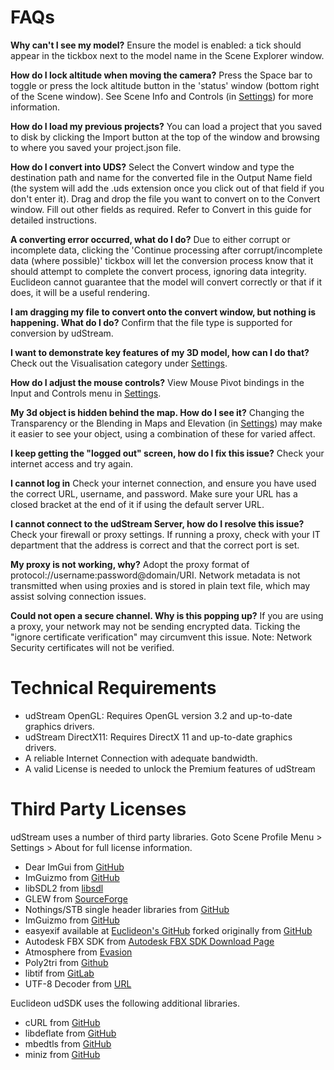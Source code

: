 # FAQs

**Why can't I see my model?**
Ensure the model is enabled: a tick should appear in the tickbox next to the model name in the Scene Explorer window.

**How do I lock altitude when moving the camera?**
Press the Space bar to toggle or press the lock altitude button in the 'status' window (bottom right of the Scene window). See Scene Info and Controls (in [Settings](./settings.md)) for more information.

**How do I load my previous projects?**
You can load a project that you saved to disk by clicking the Import button at the top of the window and browsing to where you saved your project.json file.

**How do I convert into UDS?**
Select the Convert window and type the destination path and name for the converted file in the Output Name field (the system will add the .uds extension once you click out of that field if you don't enter it). Drag and drop the file you want to convert on to the Convert window. Fill out other fields as required. Refer to Convert in this guide for detailed instructions.

**A converting error occurred, what do I do?**
Due to either corrupt or incomplete data, clicking the 'Continue processing after corrupt/incomplete data (where possible)' tickbox will let the conversion process know that it should attempt to complete the convert process, ignoring data integrity. Euclideon cannot guarantee that the model will convert correctly or that if it does, it will be a useful rendering.

**I am dragging my file to convert onto the convert window, but nothing is happening. What do I do?**
Confirm that the file type is supported for conversion by udStream.

**I want to demonstrate key features of my 3D model, how can I do that?**
Check out the Visualisation category under [Settings](./settings.md).

**How do I adjust the mouse controls?**
View Mouse Pivot bindings in the Input and Controls menu in [Settings](./settings.md).

**My 3d object is hidden behind the map. How do I see it?**
Changing the Transparency or the Blending in Maps and Elevation (in [Settings](./settings.md)) may make it easier to see your object, using a combination of these for varied affect.

**I keep getting the "logged out" screen, how do I fix this issue?**
Check your internet access and try again.

**I cannot log in**
Check your internet connection, and ensure you have used the correct URL, username, and password. Make sure your URL has a closed bracket at the end of it if using the default server URL.

**I cannot connect to the udStream Server, how do I resolve this issue?**
Check your firewall or proxy settings. If running a proxy, check with your IT department that the address is correct and that the correct port is set.

**My proxy is not working, why?**
Adopt the proxy format of protocol://username:password\@domain/URI. Network metadata is not transmitted when using proxies and is stored in plain text file, which may assist solving connection issues.

**Could not open a secure channel. Why is this popping up?**
If you are using a proxy, your network may not be sending encrypted data. Ticking the "ignore certificate verification" may circumvent this issue. Note: Network Security certificates will not be verified.

# Technical Requirements

  - udStream OpenGL: Requires OpenGL version 3.2 and up-to-date graphics drivers.
  - udStream DirectX11: Requires DirectX 11 and up-to-date graphics drivers.
  - A reliable Internet Connection with adequate bandwidth.
  - A valid License is needed to unlock the Premium features of udStream

# Third Party Licenses

udStream uses a number of third party libraries. Goto Scene Profile Menu > Settings > About for full license information.
  - Dear ImGui from [GitHub](https://github.com/ocornut/imgui)
  - ImGuizmo from [GitHub](https://github.com/CedricGuillemet/ImGuizmo)
  - libSDL2 from [libsdl](https://libsdl.org)
  - GLEW from [SourceForge](http://glew.sourceforge.net/)
  - Nothings/STB single header libraries from [GitHub](https://github.com/nothings/stb)
  - ImGuizmo from [GitHub](https://github.com/CedricGuillemet/ImGuizmo)
  - easyexif available at [Euclideon's GitHub](https://github.com/euclideon/easyexif) forked originally from [GitHub](https://github.com/mayanklahiri/easyexif)
  - Autodesk FBX SDK from [Autodesk FBX SDK Download Page](https://www.autodesk.com/developer-network/platform-technologies/fbx-sdk-2019-5)
  - Atmosphere from [Evasion](http://www-evasion.imag.fr/Membres/Eric.Bruneton/)
  - Poly2tri from [Github](https://github.com/jhasse/poly2tri)
  - libtif from [GitLab](https://gitlab.com/libtiff/libtiff)
  - UTF-8 Decoder from [URL](https://bjoern.hoehrmann.de/utf-8/decoder/dfa/)

Euclideon udSDK uses the following additional libraries.
  - cURL from [GitHub](https://github.com/curl/curl)
  - libdeflate from [GitHub](https://github.com/ebiggers/libdeflate)
  - mbedtls from [GitHub](https://github.com/ARMmbed/mbedtls)
  - miniz from [GitHub](https://github.com/richgel999/miniz)

